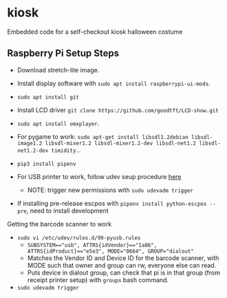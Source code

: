 # kiosk
Embedded code for a self-checkout kiosk halloween costume

## Raspberry Pi Setup Steps
* Download stretch-lite image.
* Install display software with `sudo apt install raspberrypi-ui-mods`.
* `sudo apt install git`
* Install LCD driver `git clone https://github.com/goodtft/LCD-show.git`
* `sudo apt install omxplayer`.
* For pygame to work: `sudo apt-get install libsdl1.2debian libsdl-image1.2 libsdl-mixer1.2 libsdl-mixer1.2-dev libsdl-net1.2 libsdl-net1.2-dev timidity.`.

* `pip3 install pipenv`
* For USB printer to work, follow udev seup procedure [here](https://python-escpos.readthedocs.io/en/latest/user/installation.html)
	* NOTE: trigger new permissions with `sudo udevadm trigger`

* If installing pre-release escpos with `pipenv install python-escpos --pre`, need to install development 

Getting the barcode scanner to work
* `sudo vi /etc/udev/rules.d/99-pyusb.rules`
	* `SUBSYSTEM=="usb", ATTRS{idVendor}=="1a86", ATTRS{idProduct}=="e5e3", MODE="0664", GROUP="dialout"`
	* Matches the Vendor ID and Device ID for the barcode scanner, with MODE such that owner and group can rw, everyone else can read.
	* Puts device in dialout group, can check that pi is in that group (from receipt printer setup) with `groups` bash command.
* `sudo udevadm trigger`